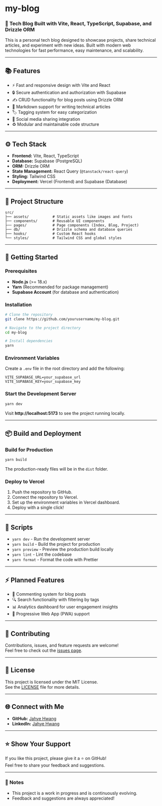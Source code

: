 # **my-blog**

### 🚀 **Tech Blog Built with Vite, React, TypeScript, Supabase, and Drizzle ORM**

This is a personal tech blog designed to showcase projects, share technical articles, and experiment with new ideas. Built with modern web technologies for fast performance, easy maintenance, and scalability.

---

## 📚 **Features**

- ⚡️ Fast and responsive design with Vite and React
- 🔒 Secure authentication and authorization with Supabase
- ✍️ CRUD functionality for blog posts using Drizzle ORM
- 📝 Markdown support for writing technical articles
- 🏷️ Tagging system for easy categorization
- 🔗 Social media sharing integration
- ♻️ Modular and maintainable code structure

---

## ⚙️ **Tech Stack**

- **Frontend:** Vite, React, TypeScript
- **Database:** Supabase (PostgreSQL)
- **ORM:** Drizzle ORM
- **State Management:** React Query (`@tanstack/react-query`)
- **Styling:** Tailwind CSS
- **Deployment:** Vercel (Frontend) and Supabase (Database)

---

## 📂 **Project Structure**

```
src/
├── assets/           # Static assets like images and fonts
├── components/       # Reusable UI components
├── pages/            # Page components (Index, Blog, Project)
├── db/               # Drizzle schema and database queries
├── hooks/            # Custom React hooks
└── styles/           # Tailwind CSS and global styles
```

---

## 🚀 **Getting Started**

### Prerequisites

- **Node.js** (>= 18.x)
- **Yarn** (Recommended for package management)
- **Supabase Account** (for database and authentication)

### Installation

```bash
# Clone the repository
git clone https://github.com/yourusername/my-blog.git

# Navigate to the project directory
cd my-blog

# Install dependencies
yarn
```

### Environment Variables

Create a `.env` file in the root directory and add the following:

```env
VITE_SUPABASE_URL=your_supabase_url
VITE_SUPABASE_KEY=your_supabase_key
```

### Start the Development Server

```bash
yarn dev
```

Visit **http://localhost:5173** to see the project running locally.

---

## 📦 **Build and Deployment**

### Build for Production

```bash
yarn build
```

The production-ready files will be in the `dist` folder.

### Deploy to Vercel

1. Push the repository to GitHub.
2. Connect the repository to Vercel.
3. Set up the environment variables in Vercel dashboard.
4. Deploy with a single click!

---

## 🔨 **Scripts**

- `yarn dev` - Run the development server
- `yarn build` - Build the project for production
- `yarn preview` - Preview the production build locally
- `yarn lint` - Lint the codebase
- `yarn format` - Format the code with Prettier

---

## ⚡ **Planned Features**

- 💬 Commenting system for blog posts
- 🔍 Search functionality with filtering by tags
- 📊 Analytics dashboard for user engagement insights
- 📱 Progressive Web App (PWA) support

---

## 🤝 **Contributing**

Contributions, issues, and feature requests are welcome!  
Feel free to check out the [issues page](https://github.com/jj5u/my-blog/issues).

---

## 📄 **License**

This project is licensed under the MIT License.  
See the [LICENSE](https://mit-license.org/) file for more details.

---

## 🌐 **Connect with Me**

- **GitHub:** [Jahye Hwang](https://github.com/jj5u)
- **LinkedIn:** [Jahye Hwang](https://www.linkedin.com/in/jahye-hwang-a42307244)

---

## ⭐ **Show Your Support**

If you like this project, please give it a ⭐ on GitHub!  
Feel free to share your feedback and suggestions.

---

### 📌 **Notes**

- This project is a work in progress and is continuously evolving.
- Feedback and suggestions are always appreciated!
